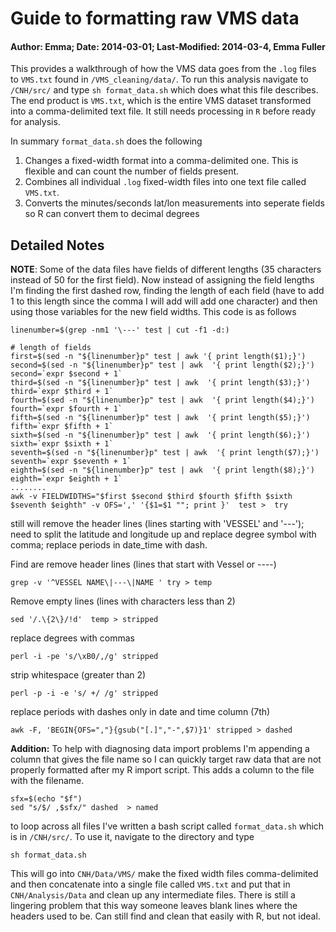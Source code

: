 # Guide to formatting raw VMS data
#### Author: Emma; Date: 2014-03-01; Last-Modified: 2014-03-4, Emma Fuller
This provides a walkthrough of how the VMS data goes from the `.log` files to `VMS.txt` found in `/VMS_cleaning/data/`. To run this analysis navigate to `/CNH/src/` and type  `sh format_data.sh` which does what this file describes. The end product is `VMS.txt`, which is the entire VMS dataset transformed into a comma-delimited text file. It still needs processing in `R` before ready for analysis. 

In summary `format_data.sh` does the following

1. Changes a fixed-width format into a comma-delimited one. This is flexible and can count the number of fields present.
2. Combines all individual `.log` fixed-width files into one text file called `VMS.txt`.
3. Converts the minutes/seconds lat/lon measurements into seperate fields so R can convert them to decimal degrees

## Detailed Notes

**NOTE**: Some of the data files have fields of different lengths (35 characters instead of 50 for the first field). Now instead of assigning the field lengths I'm finding the first dashed row, finding the length of each field (have to add 1 to this length since the comma I will add will add one character) and then using those variables for the new field widths. This code is as follows

```
linenumber=$(grep -nm1 '\---' test | cut -f1 -d:)

# length of fields
first=$(sed -n "${linenumber}p" test | awk '{ print length($1);}')
second=$(sed -n "${linenumber}p" test | awk  '{ print length($2);}')
second=`expr $second + 1`
third=$(sed -n "${linenumber}p" test | awk  '{ print length($3);}')
third=`expr $third + 1`
fourth=$(sed -n "${linenumber}p" test | awk  '{ print length($4);}')
fourth=`expr $fourth + 1`
fifth=$(sed -n "${linenumber}p" test | awk  '{ print length($5);}')
fifth=`expr $fifth + 1`
sixth=$(sed -n "${linenumber}p" test | awk  '{ print length($6);}')
sixth=`expr $sixth + 1`
seventh=$(sed -n "${linenumber}p" test | awk  '{ print length($7);}')
seventh=`expr $seventh + 1`
eighth=$(sed -n "${linenumber}p" test | awk  '{ print length($8);}')
eighth=`expr $eighth + 1`
........
awk -v FIELDWIDTHS="$first $second $third $fourth $fifth $sixth $seventh $eighth" -v OFS=',' '{$1=$1 ""; print }'  test >  try
```

still will remove the header lines (lines starting with 'VESSEL' and '---'); need to split the latitude and longitude up and replace degree symbol with comma; replace periods in date_time with dash. 

Find are remove header lines (lines that start with Vessel or ----)

```
grep -v '^VESSEL NAME\|---\|NAME ' try > temp
```

Remove empty lines (lines with characters less than 2)

```
sed '/.\{2\}/!d'  temp > stripped
```

replace degrees with commas

```
perl -i -pe 's/\xB0/,/g' stripped
```

strip whitespace (greater than 2)

```
perl -p -i -e 's/ +/ /g' stripped
```

replace periods with dashes only in date and time column (7th)

```
awk -F, 'BEGIN{OFS=","}{gsub("[.]","-",$7)}1' stripped > dashed
```

**Addition:** To help with diagnosing data import problems I'm appending a column that gives the file name so I can quickly target raw data that are not properly formatted after my R import script. This adds a column to the file with the filename. 

```
sfx=$(echo "$f")
sed "s/$/ ,$sfx/" dashed  > named
```
to loop across all files I've written a bash script called `format_data.sh` which is in `/CNH/src/`. To use it, navigate to the directory and type

```
sh format_data.sh
```

This will go into `CNH/Data/VMS/` make the fixed width files comma-delimited and then concatenate into a single file called `VMS.txt` and put that in `CNH/Analysis/Data` and clean up any intermediate files. 
There is still a lingering problem that this way someone leaves blank lines where the headers used to be. Can still find and clean that easily with R, but not ideal.
